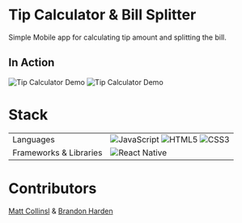 # Tip Calculator & Bill Splitter

Simple Mobile app for calculating tip amount and splitting the bill.

## In Action

![Tip Calculator Demo](https://thumbs.gfycat.com/RegularSatisfiedCollie-size_restricted.gif)
![Tip Calculator Demo](https://gfycat.com/regularsatisfiedcollie)

# Stack

<table>
  <tr>
    <td>Languages</td>
    <td><img alt="JavaScript" src="https://img.shields.io/badge/javascript%20-%23323330.svg?&style=for-the-badge&logo=javascript&logoColor=%23F7DF1E"/> <img alt="HTML5" src="https://img.shields.io/badge/html5%20-%23E34F26.svg?&style=for-the-badge&logo=html5&logoColor=white"/> <img alt="CSS3" src="https://img.shields.io/badge/css3%20-%231572B6.svg?&style=for-the-badge&logo=css3&logoColor=white"/></td>
  </tr>
  <tr>
    <td>Frameworks & Libraries</td>
    <td><img alt="React Native" src="https://img.shields.io/badge/React_Native-20232A?style=for-the-badge&logo=react&logoColor=61DAFB"/>
  </tr>
</table>


# Contributors

[Matt Collinsl](https://github.com/matt-collins087) & [Brandon Harden](https://github.com/bmh0013)
